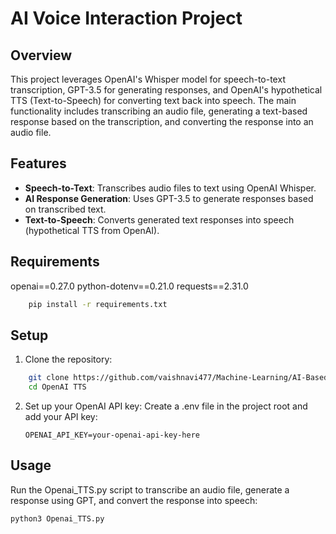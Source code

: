 # AI Voice Interaction Project

## Overview

This project leverages OpenAI's Whisper model for speech-to-text transcription, GPT-3.5 for generating responses, and OpenAI's hypothetical TTS (Text-to-Speech) for converting text back into speech. The main functionality includes transcribing an audio file, generating a text-based response based on the transcription, and converting the response into an audio file.

## Features

- **Speech-to-Text**: Transcribes audio files to text using OpenAI Whisper.
- **AI Response Generation**: Uses GPT-3.5 to generate responses based on transcribed text.
- **Text-to-Speech**: Converts generated text responses into speech (hypothetical TTS from OpenAI).

## Requirements

openai==0.27.0
python-dotenv==0.21.0
requests==2.31.0

```bash
    pip install -r requirements.txt
```

## Setup
1. Clone the repository:
```bash
    git clone https://github.com/vaishnavi477/Machine-Learning/AI-Based Alexa/Real-time Speech-to-Text-to-Speech.git
    cd OpenAI TTS
```

2. Set up your OpenAI API key:
    Create a .env file in the project root and add your API key:
    ```
    OPENAI_API_KEY=your-openai-api-key-here
    ```

## Usage
Run the Openai_TTS.py script to transcribe an audio file, generate a response using GPT, and convert the response into speech:
```bash
python3 Openai_TTS.py
```

